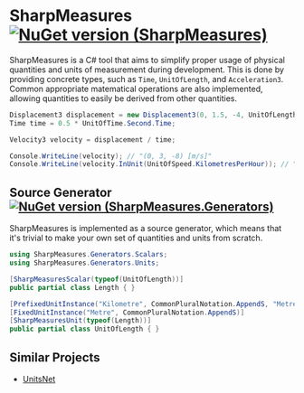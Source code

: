 # SharpMeasures [![NuGet version (SharpMeasures)](https://img.shields.io/nuget/v/SharpMeasures.svg?style=plastic)](https://www.nuget.org/packages/SharpMeasures/)

SharpMeasures is a C# tool that aims to simplify proper usage of physical quantities and units of measurement during development. This is done by providing concrete types, such as `Time`, `UnitOfLength`, and `Acceleration3`. Common appropriate matematical operations are also implemented, allowing quantities to easily be derived from other quantities.

```csharp
Displacement3 displacement = new Displacement3(0, 1.5, -4, UnitOfLength.Metre);
Time time = 0.5 * UnitOfTime.Second.Time;

Velocity3 velocity = displacement / time;

Console.WriteLine(velocity); // "(0, 3, -8) [m/s]"
Console.WriteLine(velocity.InUnit(UnitOfSpeed.KilometresPerHour)); // "(0, 10.8, 28.8)"
```

## Source Generator [![NuGet version (SharpMeasures.Generators)](https://img.shields.io/nuget/v/SharpMeasures.Generators.svg?style=plastic)](https://www.nuget.org/packages/SharpMeasures.Generators/)

SharpMeasures is implemented as a source generator, which means that it's trivial to make your own set of quantities and units from scratch.

```csharp
using SharpMeasures.Generators.Scalars;
using SharpMeasures.Generators.Units;

[SharpMeasuresScalar(typeof(UnitOfLength))]
public partial class Length { }

[PrefixedUnitInstance("Kilometre", CommonPluralNotation.AppendS, "Metre", MetricPrefixName.Kilo)]
[FixedUnitInstance("Metre", CommonPluralNotation.AppendS)]
[SharpMeasuresUnit(typeof(Length))]
public partial class UnitOfLength { }
```

## Similar Projects

   - [UnitsNet](https://github.com/angularsen/UnitsNet)
